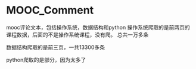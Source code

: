 # MOOC_Comment
mooc评论文本，包括操作系统，数据结构和python
操作系统爬取的是前两页的课程数据，后面的不是操作系统课程，没有爬。
总共一万多条

数据结构爬取的是前三页，一共13300多条

python爬取的是部分，因为太多了
